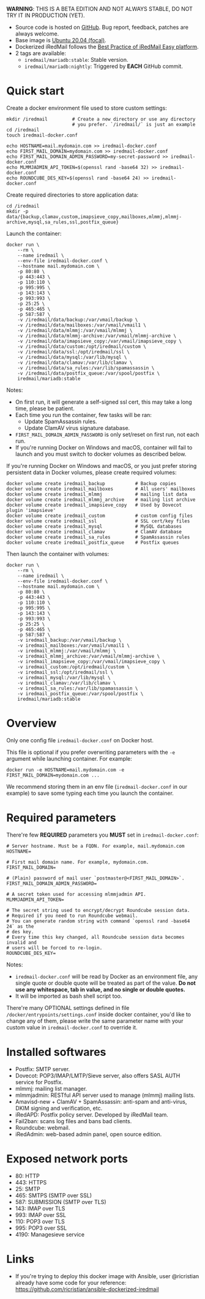 __WARNING__: THIS IS A BETA EDITION AND NOT ALWAYS STABLE, DO NOT TRY IT IN PRODUCTION (YET).

- Source code is hosted on [GitHub](https://github.com/iredmail/dockerized).
  Bug report, feedback, patches are always welcome.
- Base image is [Ubuntu 20.04 (focal)](https://hub.docker.com/_/ubuntu).
- Dockerized iRedMail follows the [Best Practice of iRedMail Easy platform](https://docs.iredmail.org/iredmail-easy.best.practice.html).
- 2 tags are available:
  - `iredmail/mariadb:stable`: Stable version.
  - `iredmail/mariadb:nightly`: Triggered by __EACH__ GitHub commit.

# Quick start

Create a docker environment file used to store custom settings:

```
mkdir /iredmail         # Create a new directory or use any directory
                        # you prefer. `/iredmail/` is just an example
cd /iredmail
touch iredmail-docker.conf

echo HOSTNAME=mail.mydomain.com >> iredmail-docker.conf
echo FIRST_MAIL_DOMAIN=mydomain.com >> iredmail-docker.conf
echo FIRST_MAIL_DOMAIN_ADMIN_PASSWORD=my-secret-password >> iredmail-docker.conf
echo MLMMJADMIN_API_TOKEN=$(openssl rand -base64 32) >> iredmail-docker.conf
echo ROUNDCUBE_DES_KEY=$(openssl rand -base64 24) >> iredmail-docker.conf
```

Create required directories to store application data:

```
cd /iredmail
mkdir -p data/{backup,clamav,custom,imapsieve_copy,mailboxes,mlmmj,mlmmj-archive,mysql,sa_rules,ssl,postfix_queue}
```

Launch the container:

```
docker run \
    --rm \
    --name iredmail \
    --env-file iredmail-docker.conf \
    --hostname mail.mydomain.com \
    -p 80:80 \
    -p 443:443 \
    -p 110:110 \
    -p 995:995 \
    -p 143:143 \
    -p 993:993 \
    -p 25:25 \
    -p 465:465 \
    -p 587:587 \
    -v /iredmail/data/backup:/var/vmail/backup \
    -v /iredmail/data/mailboxes:/var/vmail/vmail1 \
    -v /iredmail/data/mlmmj:/var/vmail/mlmmj \
    -v /iredmail/data/mlmmj-archive:/var/vmail/mlmmj-archive \
    -v /iredmail/data/imapsieve_copy:/var/vmail/imapsieve_copy \
    -v /iredmail/data/custom:/opt/iredmail/custom \
    -v /iredmail/data/ssl:/opt/iredmail/ssl \
    -v /iredmail/data/mysql:/var/lib/mysql \
    -v /iredmail/data/clamav:/var/lib/clamav \
    -v /iredmail/data/sa_rules:/var/lib/spamassassin \
    -v /iredmail/data/postfix_queue:/var/spool/postfix \
    iredmail/mariadb:stable
```

Notes:

- On first run, it will generate a self-signed ssl cert, this may take a long
time, please be patient.
- Each time you run the container, few tasks will be ran:
    - Update SpamAssassin rules.
    - Update ClamAV virus signature database.
- `FIRST_MAIL_DOMAIN_ADMIN_PASSWORD` is only set/reset on first run, not each run.
- If you're running Docker on Windows and macOS, container will fail to launch
  and you must switch to docker volumes as described below.

If you're running Docker on Windows and macOS, or you just prefer storing
persistent data in Docker volumes, please create required volumes:

```
docker volume create iredmail_backup           # Backup copies
docker volume create iredmail_mailboxes        # All users' mailboxes
docker volume create iredmail_mlmmj            # mailing list data
docker volume create iredmail_mlmmj_archive    # mailing list archive
docker volume create iredmail_imapsieve_copy   # Used by Dovecot plugin 'imapsieve'
docker volume create iredmail_custom           # custom config files
docker volume create iredmail_ssl              # SSL cert/key files
docker volume create iredmail_mysql            # MySQL databases
docker volume create iredmail_clamav           # ClamAV database
docker volume create iredmail_sa_rules         # SpamAssassin rules
docker volume create iredmail_postfix_queue    # Postfix queues
```

Then launch the container with volumes:

```
docker run \
    --rm \
    --name iredmail \
    --env-file iredmail-docker.conf \
    --hostname mail.mydomain.com \
    -p 80:80 \
    -p 443:443 \
    -p 110:110 \
    -p 995:995 \
    -p 143:143 \
    -p 993:993 \
    -p 25:25 \
    -p 465:465 \
    -p 587:587 \
    -v iredmail_backup:/var/vmail/backup \
    -v iredmail_mailboxes:/var/vmail/vmail1 \
    -v iredmail_mlmmj:/var/vmail/mlmmj \
    -v iredmail_mlmmj_archive:/var/vmail/mlmmj-archive \
    -v iredmail_imapsieve_copy:/var/vmail/imapsieve_copy \
    -v iredmail_custom:/opt/iredmail/custom \
    -v iredmail_ssl:/opt/iredmail/ssl \
    -v iredmail_mysql:/var/lib/mysql \
    -v iredmail_clamav:/var/lib/clamav \
    -v iredmail_sa_rules:/var/lib/spamassassin \
    -v iredmail_postfix_queue:/var/spool/postfix \
    iredmail/mariadb:stable
```

# Overview

Only one config file `iredmail-docker.conf` on Docker host.

This file is optional if you prefer overwriting parameters with the `-e`
argument while launching container. For example:

```
docker run -e HOSTNAME=mail.mydomain.com -e FIRST_MAIL_DOMAIN=mydomain.com ...
```

We recommend storing them in an env file (`iredmail-docker.conf` in our
example) to save some typing each time you launch the container.

# Required parameters

There're few __REQUIRED__ parameters you __MUST__ set in `iredmail-docker.conf`:

```
# Server hostname. Must be a FQDN. For example, mail.mydomain.com
HOSTNAME=

# First mail domain name. For example, mydomain.com.
FIRST_MAIL_DOMAIN=

# (Plain) password of mail user `postmaster@<FIRST_MAIL_DOMAIN>`.
FIRST_MAIL_DOMAIN_ADMIN_PASSWORD=

# A secret token used for accessing mlmmjadmin API.
MLMMJADMIN_API_TOKEN=

# The secret string used to encrypt/decrypt Roundcube session data.
# Required if you need to run Roundcube webmail.
# You can generate random string with command `openssl rand -base64 24` as the
# des key.
# Every time this key changed, all Roundcube session data becomes invalid and
# users will be forced to re-login.
ROUNDCUBE_DES_KEY=
```

Notes:

- `iredmail-docker.conf` will be read by Docker as an environment file,
  any single quote or double quote will be treated as part of the value.
  __Do not use any whitespace, tab in value, and no single or double quotes.__
- It will be imported as bash shell script too.

There're many OPTIONAL settings defined in file
`/docker/entrypoints/settings.conf` inside docker container,
you'd like to change any of them, please write the same parameter name with
your custom value in `iredmail-docker.conf` to override it.

# Installed softwares

- Postfix: SMTP server.
- Dovecot: POP3/IMAP/LMTP/Sieve server, also offers SASL AUTH service for Postfix.
- mlmmj: mailing list manager.
- mlmmjadmin: RESTful API server used to manage (mlmmj) mailing lists.
- Amavisd-new + ClamAV + SpamAssassin: anti-spam and anti-virus, DKIM signing and verification, etc.
- iRedAPD: Postfix policy server. Developed by iRedMail team.
- Fail2ban: scans log files and bans bad clients.
- Roundcube: webmail.
- iRedAdmin: web-based admin panel, open source edition.

# Exposed network ports

- 80: HTTP
- 443: HTTPS
- 25: SMTP
- 465: SMTPS (SMTP over SSL)
- 587: SUBMISSION (SMTP over TLS)
- 143: IMAP over TLS
- 993: IMAP over SSL
- 110: POP3 over TLS
- 995: POP3 over SSL
- 4190: Managesieve service

# Links

- If you're trying to deploy this docker image with Ansible, user @ricristian
  already have some code for your reference: <https://github.com/ricristian/ansible-dockerized-iredmail>
